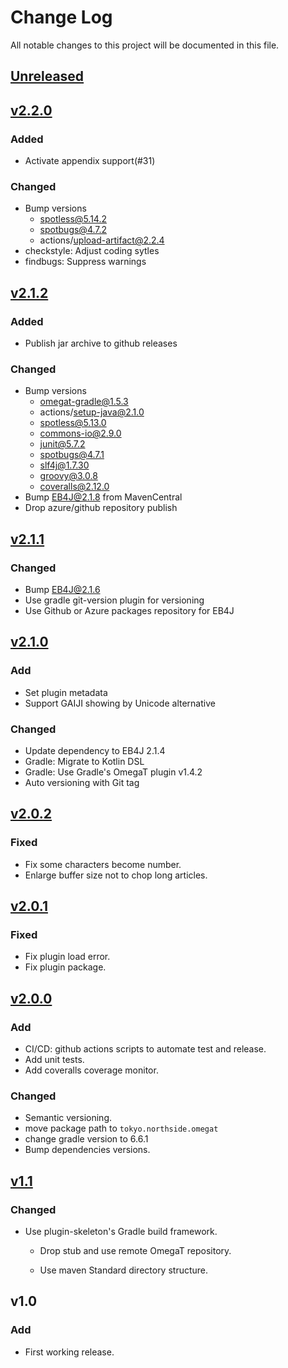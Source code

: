 # Change Log
All notable changes to this project will be documented in this file.

## [Unreleased]

## [v2.2.0]

### Added
* Activate appendix support(#31)

### Changed
* Bump versions
  - spotless@5.14.2
  - spotbugs@4.7.2
  - actions/upload-artifact@2.2.4
* checkstyle: Adjust coding sytles
* findbugs: Suppress warnings

## [v2.1.2]

### Added
* Publish jar archive to github releases

### Changed
* Bump versions
  - omegat-gradle@1.5.3
  - actions/setup-java@2.1.0
  - spotless@5.13.0
  - commons-io@2.9.0
  - junit@5.7.2
  - spotbugs@4.7.1
  - slf4j@1.7.30
  - groovy@3.0.8
  - coveralls@2.12.0
* Bump EB4J@2.1.8 from MavenCentral
* Drop azure/github repository publish

## [v2.1.1]

### Changed

* Bump EB4J@2.1.6
* Use gradle git-version plugin for versioning
* Use Github or Azure packages repository for EB4J

## [v2.1.0]

### Add

* Set plugin metadata
* Support GAIJI showing by Unicode alternative

### Changed

* Update dependency to EB4J 2.1.4
* Gradle: Migrate to Kotlin DSL
* Gradle: Use Gradle's OmegaT plugin v1.4.2
* Auto versioning with Git tag

## [v2.0.2]

### Fixed

* Fix some characters become number.
* Enlarge buffer size not to chop long articles.


## [v2.0.1]

### Fixed

* Fix plugin load error.
* Fix plugin package.


## [v2.0.0]

### Add

* CI/CD: github actions scripts to automate test and release.
* Add unit tests.
* Add coveralls coverage monitor.

### Changed

* Semantic versioning.
* move package path to `tokyo.northside.omegat`
* change gradle version to 6.6.1
* Bump dependencies versions.


## [v1.1]
### Changed
- Use plugin-skeleton's Gradle build framework.

  - Drop stub and use remote OmegaT repository.

  - Use maven Standard directory structure.
  
## v1.0

### Add
- First working release.

[Unreleased]: https://github.com/miurahr/omegat-plugin-epwing/compare/v2.2.0...HEAD
[v2.2.0]: https://github.com/miurahr/omegat-plugin-epwing/compare/v2.1.2...v2.2.0
[v2.1.2]: https://github.com/miurahr/omegat-plugin-epwing/compare/v2.1.1...v2.1.2
[v2.1.1]: https://github.com/miurahr/omegat-plugin-epwing/compare/v2.1.0...v2.1.1
[v2.1.0]: https://github.com/miurahr/omegat-plugin-epwing/compare/v2.0.2...v2.1.0
[v2.0.2]: https://github.com/miurahr/omegat-plugin-epwing/compare/v2.0.1...v2.0.2
[v2.0.1]: https://github.com/miurahr/omegat-plugin-epwing/compare/v2.0.0...v2.0.1
[v2.0.0]: https://github.com/miurahr/omegat-plugin-epwing/compare/v1.1...v2.0.0
[v1.1]: https://github.com/miurahr/omegat-plugin-epwing/compare/v1.0...v1.1
